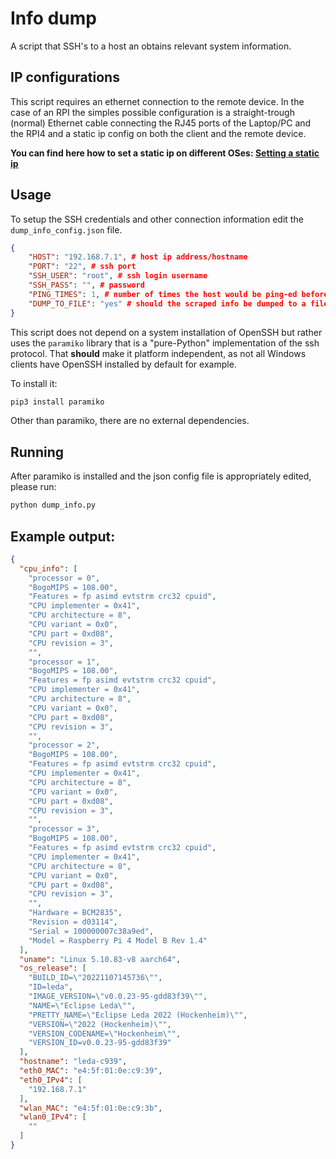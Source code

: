 # Info dump

A script that SSH's to a host an obtains relevant system information. 

## IP configurations

This script requires an ethernet connection to the remote device. In the case of an RPI the simples possible configuration is a straight-trough (normal) Ethernet cable connecting the RJ45 ports of the Laptop/PC and the RPI4 and a static ip config on both the client and the remote device.

**You can find here how to set a static ip on different OSes: [Setting a static ip](/static_ips.md)**

## Usage

To setup the SSH credentials and other connection information edit the `dump_info_config.json` file.

```json
{
    "HOST": "192.168.7.1", # host ip address/hostname
    "PORT": "22", # ssh port
    "SSH_USER": "root", # ssh login username
    "SSH_PASS": "", # password
    "PING_TIMES": 1, # number of times the host would be ping-ed before ssh connection is attempted
    "DUMP_TO_FILE": "yes" # should the scraped info be dumped to a file  - <yes/no>
}
```

This script does not depend on a system installation of OpenSSH but rather uses the `paramiko` library that is a "pure-Python" implementation of the ssh protocol. That __should__ make it platform independent, as not all Windows clients have OpenSSH installed by default for example.

To install it:

```bash
pip3 install paramiko
```

Other than paramiko, there are no external dependencies.


## Running

After paramiko is installed and the json config file is appropriately edited, please run:

```bash
python dump_info.py
```

## Example output:

```json
{
  "cpu_info": [
    "processor = 0",
    "BogoMIPS = 108.00",
    "Features = fp asimd evtstrm crc32 cpuid",
    "CPU implementer = 0x41",
    "CPU architecture = 8",
    "CPU variant = 0x0",
    "CPU part = 0xd08",
    "CPU revision = 3",
    "",
    "processor = 1",
    "BogoMIPS = 108.00",
    "Features = fp asimd evtstrm crc32 cpuid",
    "CPU implementer = 0x41",
    "CPU architecture = 8",
    "CPU variant = 0x0",
    "CPU part = 0xd08",
    "CPU revision = 3",
    "",
    "processor = 2",
    "BogoMIPS = 108.00",
    "Features = fp asimd evtstrm crc32 cpuid",
    "CPU implementer = 0x41",
    "CPU architecture = 8",
    "CPU variant = 0x0",
    "CPU part = 0xd08",
    "CPU revision = 3",
    "",
    "processor = 3",
    "BogoMIPS = 108.00",
    "Features = fp asimd evtstrm crc32 cpuid",
    "CPU implementer = 0x41",
    "CPU architecture = 8",
    "CPU variant = 0x0",
    "CPU part = 0xd08",
    "CPU revision = 3",
    "",
    "Hardware = BCM2835",
    "Revision = d03114",
    "Serial = 100000007c38a9ed",
    "Model = Raspberry Pi 4 Model B Rev 1.4"
  ],
  "uname": "Linux 5.10.83-v8 aarch64",
  "os_release": [
    "BUILD_ID=\"20221107145736\"",
    "ID=leda",
    "IMAGE_VERSION=\"v0.0.23-95-gdd83f39\"",
    "NAME=\"Eclipse Leda\"",
    "PRETTY_NAME=\"Eclipse Leda 2022 (Hockenheim)\"",
    "VERSION=\"2022 (Hockenheim)\"",
    "VERSION_CODENAME=\"Hockenheim\"",
    "VERSION_ID=v0.0.23-95-gdd83f39"
  ],
  "hostname": "leda-c939",
  "eth0_MAC": "e4:5f:01:0e:c9:39",
  "eth0_IPv4": [
    "192.168.7.1"
  ],
  "wlan_MAC": "e4:5f:01:0e:c9:3b",
  "wlan0_IPv4": [
    ""
  ]
}
```